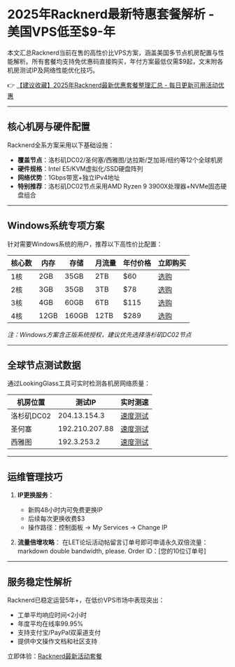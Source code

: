 # 2025年Racknerd最新特惠套餐解析 - 美国VPS低至$9-年

本文汇总Racknerd当前在售的高性价比VPS方案，涵盖美国多节点机房配置与性能解析。所有套餐均支持免优惠码直接购买，年付方案最低仅需$9起，文末附各机房测试IP及网络性能优化技巧。

👉 [【建议收藏】2025年Racknerd最新优惠套餐整理汇总 - 每日更新可用活动优惠](https://bit.ly/Rack_Nerd)

---

## 核心机房与硬件配置
Racknerd全系方案采用以下基础设施：
- **覆盖节点**：洛杉矶DC02/圣何塞/西雅图/达拉斯/芝加哥/纽约等12个全球机房
- **硬件规格**：Intel E5/KVM虚拟化/SSD硬盘阵列
- **网络优势**：1Gbps带宽+独立IPv4地址
- **特别推荐**：洛杉矶DC02节点采用AMD Ryzen 9 3900X处理器+NVMe固态硬盘组合

---

## Windows系统专项方案
针对需要Windows系统的用户，推荐以下高性价比配置：

| 核心数 | 内存  | 存储  | 月流量 | 年付价格 | 立即购买 |
|--------|-------|-------|--------|----------|----------|
| 1核    | 2GB   | 35GB  | 2TB    | $60      | [选购](https://bit.ly/Rack_Nerd) |
| 2核    | 3GB   | 35GB  | 3TB    | $78      | [选购](https://bit.ly/Rack_Nerd) |
| 3核    | 4GB   | 60GB  | 6TB    | $115     | [选购](https://bit.ly/Rack_Nerd) |
| 4核    | 12GB  | 160GB | 12TB   | $289     | [选购](https://bit.ly/Rack_Nerd) |

*注：Windows方案含正版系统授权，建议优先选择洛杉矶DC02节点*

---

## 全球节点测试数据
通过LookingGlass工具可实时检测各机房网络质量：

| 机房位置   | 测试IP         | 实时测速                 |
|------------|----------------|--------------------------|
| 洛杉矶DC02 | 204.13.154.3   | [速度测试](https://bit.ly/Rack_Nerd) |
| 圣何塞     | 192.210.207.88 | [速度测试](https://bit.ly/Rack_Nerd) |
| 西雅图     | 192.3.253.2    | [速度测试](https://bit.ly/Rack_Nerd) |

---

## 运维管理技巧
1. **IP更换服务**：
   - 新购48小时内可免费更换IP
   - 后续每次更换收费$3
   - 操作路径：控制面板 → My Services → Change IP

2. **流量倍增攻略**：
   在LET论坛活动帖留言订单号即可申请永久双倍流量：
   markdown
   double bandwidth, please.
   Order ID：[您的10位订单号]
   

---

## 服务稳定性解析
Racknerd已稳定运营5年+，在低价VPS市场中表现突出：
- 工单平均响应时间<2小时
- 年度平均在线率99.95%
- 支持支付宝/PayPal双渠道支付
- 提供中文操作文档和社区支持

立即体验：[Racknerd最新活动套餐](https://bit.ly/Rack_Nerd)